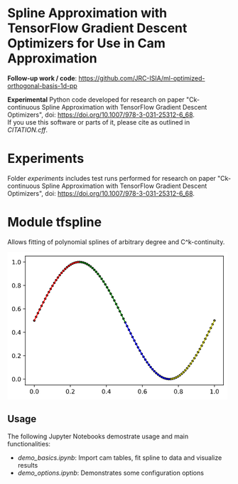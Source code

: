 # Spline Approximation with TensorFlow Gradient Descent Optimizers for Use in Cam Approximation 

**Follow-up work / code**: https://github.com/JRC-ISIA/ml-optimized-orthogonal-basis-1d-pp

**Experimental** Python code developed for research on paper "Ck-continuous Spline Approximation with TensorFlow Gradient Descent Optimizers", doi: https://doi.org/10.1007/978-3-031-25312-6_68.  
If you use this software or parts of it, please cite as outlined in _CITATION.cff_.  

# Experiments
Folder _experiments_ includes test runs performed for research on paper "Ck-continuous Spline Approximation with TensorFlow Gradient Descent Optimizers", doi: https://doi.org/10.1007/978-3-031-25312-6_68.  
  
# Module tfspline  
Allows fitting of polynomial splines of arbitrary degree and C^k-continuity.  
   
![Sine](/fig/sine.PNG)  
   
## Usage  
The following Jupyter Notebooks demostrate usage and main functionalities:  
- _demo_basics.ipynb_: Import cam tables, fit spline to data and visualize results  
- _demo_options.ipynb_: Demonstrates some configuration options  
